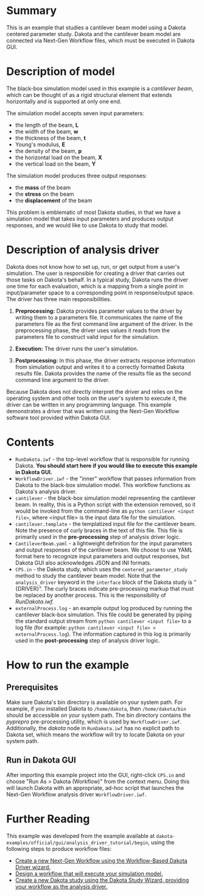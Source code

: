 # Summary

This is an example that studies a cantilever beam model using a Dakota centered parameter study.  Dakota and the cantilever beam model are connected via Next-Gen Workflow files, which must be executed in Dakota GUI.

# Description of model

The black-box simulation model used in this example is a *cantilever beam*, which can be thought of as a rigid structural element that extends horizontally and is supported at only one end.

The simulation model accepts seven input parameters:

 - the length of the beam, **L**
 - the width of the beam, **w**
 - the thickness of the beam, **t**
 - Young's modulus, **E**
 - the density of the beam, **p**
 - the horizontal load on the beam, **X**
 - the vertical load on the beam, **Y**

The simulation model produces three output responses:

 - the **mass** of the beam
 - the **stress** on the beam
 - the **displacement** of the beam

This problem is emblematic of most Dakota studies, in that we have a simulation model that takes input parameters and produces output responses, and we would like to use Dakota to study that model.

# Description of analysis driver

Dakota does not know how to set up, run, or get output from a user's simulation.  The user is responsible for creating a driver that carries out those tasks on Dakota's behalf. In a typical study, Dakota runs the driver one time for each evaluation, which is a mapping from a single point in input/parameter space to a corresponding point in response/output space.  The driver has three main responsibilities.

1. **Preprocessing:** Dakota provides parameter values to the driver by writing them to a parameters file.  It communicates the name of the parameters file as the first command line argument of the driver. In the preprocessing phase, the driver uses values it reads from the parameters file to construct valid input for the simulation.

2. **Execution:** The driver runs the user's simulation.

3. **Postprocessing:** In this phase, the driver extracts response information from simulation output and writes it to a correctly formatted Dakota results file. Dakota provides the name of the results file as the second command line argument to the driver.

Because Dakota does not directly interpret the driver and relies on the operating system and other tools on the user's system to execute it, the driver can be written in any programming language.  This example demonstrates a driver that was written using the Next-Gen Workflow software tool provided within Dakota GUI.


# Contents

- `RunDakota.iwf` - the top-level workflow that is responsible for running Dakota.  **You should start here if you would like to execute this example in Dakota GUI.**
- `WorkflowDriver.iwf` - the "inner" workflow that passes information from Dakota to the black-box simulation model.  This workflow functions as Dakota's analysis driver. 
- `cantilever` - the black-box simulation model representing the cantilever beam.  In reality, this is a Python script with the extension removed, so it would be invoked from the command-line as `python cantilever <input file>`, where <input file\> is the input data file for the simulation.
- `cantilever.template` - the templatized input file for the cantilever beam.  Note the presence of curly braces in the text of this file.  This file is primarily used in the **pre-processing** step of analysis driver logic.
- `CantileverBeam.yaml` - a lightweight definition for the input parameters and output responses of the cantilever beam. We choose to use YAML format here to recognize input parameters and output responses, but Dakota GUI also acknowledges JSON and INI formats.
- `CPS.in` - the Dakota study, which uses the `centered_parameter_study` method to study the cantilever beam model.  Note that the `analysis_driver` keyword in the `interface` block of the Dakota study is "\{DRIVER\}". The curly braces indicate pre-processing markup that must be replaced by another process.  This is the responsibility of *RunDakota.iwf.*
- `externalProcess.log` - an example output log produced by running the cantilever black-box simulation.  This file could be generated by piping the standard output stream from `python cantilever <input file>` to a log file (for example:  `python cantilever <input file> > externalProcess.log`).  The information captured in this log is primarily used in the **post-processing** step of analysis driver logic.

# How to run the example

## Prerequisites

Make sure Dakota's bin directory is available on your system path.  For example, if you installed Dakota to `/home/dakota`, then `/home/dakota/bin` should be accessible on your system path.  The bin directory contains the _pyprepro_ pre-processing utility, which is used by `WorkflowDriver.iwf`.  Additionally, the _dakota_ node in `RunDakota.iwf` has no explicit path to Dakota set, which means the workflow will try to locate Dakota on your system path.

## Run in Dakota GUI

After importing this example project into the GUI, right-click `CPS.in` and choose "Run As > Dakota (Workflow)" from the context menu. Doing this will launch Dakota with an appropriate, ad-hoc script that launches the Next-Gen Workflow analysis driver `WorkflowDriver.iwf`.

# Further Reading

This example was developed from the example available at `dakota-examples/official/gui/analysis_driver_tutorial/begin`, using the following steps to produce workflow files:

- [Create a new Next-Gen Workflow using the Workflow-Based Dakota Driver wizard.](https://dakota.sandia.gov/sites/default/files/docs/latest_release/user-html/usingdakotagui/wizards/NewWorkflowDriver.html#wizards-newworkflowdriver-main)
- [Design a workflow that will execute your simulation model.](https://dakota.sandia.gov/sites/default/files/docs/latest_release/user-html/usingdakotagui/ngw/NextGenWorkflowTutorial.html#gui-nestedworkflowtutorial-main)
- [Create a new Dakota study using the Dakota Study Wizard, providing your workflow as the analysis driver.](https://dakota.sandia.gov/sites/default/files/docs/latest_release/user-html/usingdakotagui/wizards/NewDakotaStudy.html#wizards-newdakotastudy)

